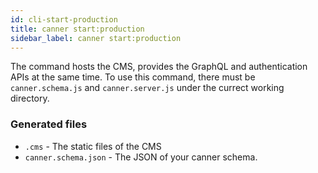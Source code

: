 ```yaml
---
id: cli-start-production
title: canner start:production
sidebar_label: canner start:production
---
```


The command hosts the CMS, provides the GraphQL and authentication APIs at the same time. To use this command, there must be `canner.schema.js` and `canner.server.js` under the currect working directory.

### Generated files

- `.cms` - The static files of the CMS
- `canner.schema.json` - The JSON of your canner schema.
